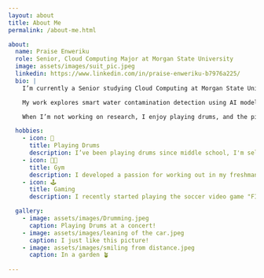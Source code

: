 ```yaml
---
layout: about
title: About Me
permalink: /about-me.html

about:
  name: Praise Enweriku
  role: Senior, Cloud Computing Major at Morgan State University
  image: assets/images/suit_pic.jpeg
  linkedin: https://www.linkedin.com/in/praise-enweriku-b7976a225/
  bio: |
    I’m currently a Senior studying Cloud Computing at Morgan State University in Baltimore, Maryland. I expect to graduate in 2025.

    My work explores smart water contamination detection using AI model 

    When I’m not working on research, I enjoy playing drums, and the piano. I also love to go to the gym because I can just put on my headphones and be in my own head space for about 2 hrs which is therapeutic for me!

  hobbies:
    - icon: 🥁
      title: Playing Drums
      description: I’ve been playing drums since middle school, I'm self taught and alo play by ear.
    - icon: 💪🏾
      title: Gym
      description: I developed a passion for working out in my freshman year of college when i struggled with body dysmorphia. But it later soon developed into love for the art.
    - icon: 🕹️
      title: Gaming
      description: I recently started playing the soccer video game "FIFA". 

  gallery:
    - image: assets/images/Drumming.jpeg
      caption: Playing Drums at a concert!
    - image: assets/images/leaning of the car.jpeg
      caption: I just like this picture!
    - image: assets/images/smiling from distance.jpeg
      caption: In a garden 🪴 
    
---
```

